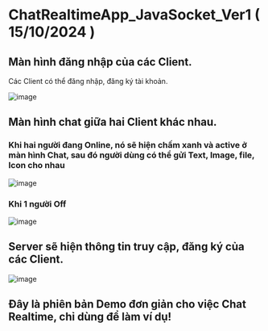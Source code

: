 # ChatRealtimeApp_JavaSocket_Ver1 ( 15/10/2024 ) 

## Màn hình đăng nhập của các Client.
 Các Client có thể đăng nhập, đăng ký tài khoản.

![image](https://github.com/user-attachments/assets/6e75e4e8-b2bc-4746-8879-6ccee5b546cc)

## Màn hình chat giữa hai Client khác nhau.
### Khi hai người đang Online, nó sẽ hiện chấm xanh và active ở màn hình Chat, sau đó người dùng có thể gửi Text, Image, file, Icon cho nhau
![image](https://github.com/user-attachments/assets/b0e5b447-f1fa-4cb8-a957-a2efece33927)
### Khi 1 người Off
![image](https://github.com/user-attachments/assets/05ba794c-583d-43f7-9d64-05e522668b97)

## Server sẽ hiện thông tin truy cập, đăng ký của các Client.
![image](https://github.com/user-attachments/assets/84e57d2b-3341-4ef1-a88d-701f6390a240)

## Đây là phiên bản Demo đơn giản cho việc Chat Realtime, chỉ dùng để làm ví dụ!




